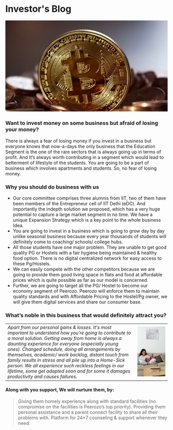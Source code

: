 # Investor's Blog

![Intro](https://github.com/peerozo/assets/blob/master/Blogs/Images/Investors.jpg?raw=true)

### Want to invest money on some business but afraid of losing your money?
There is always a fear of losing money if you invest in a business but everyone knows that now-a-days the only business that the Education Segment is the one of the rare sectors that is always going up in terms of profit. And It’s always worth contributing in a segment which would lead to betterment of lifestyle of the students. You are going to be a part of business which involves apartments and students. So, no fear of losing money.

### Why you should do business with us
* Our core committee comprises three alumnis from IIT, two of them have been members of the Entrepreneur cell of IIT Delhi (eDC). And importantly the indepth solution we proposed, which has a very huge potential to capture a large market segment in no time. We have a unique Expansion Strategy which is a key point to the whole business Idea.
* You are going to invest in a business which is going to grow day by day unlike seasonal business because every year thousands of students will definitely come to coaching/ schools/ college hubs.
* All those students have one major problem. They are unable to get good quality PG or Hostels with a fair hygiene being maintained & healthy food option. There is no digital centralized network for easy access to these Pg/Hostels.
* We can easily compete with the other competitors because we are going to provide them good living space in flats and food at affordable prices which is quite possible as far as our model is concerned.
* Further, we are going to target all the PG/ Hostel to become our economy segment of Peerozo. Peerozo will enforce them to maintain quality standards and with Affordable Pricing to the Hostel/Pg owner, we will give them digital services and share our consumer base.


### What’s noble in this business that would definitely attract you?
| | |
|:-----|------:|
|*Apart from our personal gains & losses. It's most important to understand how you're going to contribute to a moral solution. Getting away from home is always a daunting experience for everyone (especially young ones). Changed schedule,  doing all arrangements by themselves, academic/ work backlog, distant touch from family results in stress and all pile up into a Home-Sick person. We all experience such reckless feelings in our lifetime, some get adapted soon and for some it damages productivity and causes failures.*|<img src = "https://github.com/peerozo/assets/blob/master/Blogs/Images/Study.jpg?raw=true" width = "1000"/>|

#### Along with you support, We will nurture them, by:
> Giving them homely experience along with standard facilities (no compromise on the facilities is Peerozo’s top priority).
> Providing them personal assistance and a parent connect facility to share all their problems with. 
> Platform for 24*7 counseling & support whenever they need.
